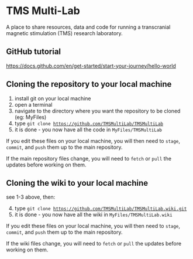 # TMS Multi-Lab
A place to share resources, data and code for running a transcranial magnetic stimulation (TMS) research laboratory.

## GitHub tutorial

https://docs.github.com/en/get-started/start-your-journey/hello-world

## Cloning the repository to your local machine

1. install git on your local machine
2. open a terminal
3. navigate to the directory where you want the repository to be cloned (eg: MyFiles)
4. type <code>git clone  https://github.com/TMSMultiLab/TMSMultiLab</code>
5. it is done - you now have all the code in <code>MyFiles/TMSMultiLab</code>

If you edit these files on your local machine, you will then need to <code>stage</code>, <code>commit</code>, and <code>push</code> them up to the main repository.

If the main repository files change, you will need to <code>fetch</code> or <code>pull</code> the updates before working on them.

## Cloning the wiki to your local machine
see 1-3 above, then:

4. type <code>git clone https://github.com/TMSMultiLab/TMSMultiLab.wiki.git</code>
5. it is done - you now have all the wiki in <code>MyFiles/TMSMultiLab.wiki</code>

If you edit these files on your local machine, you will then need to <code>stage</code>, <code>commit</code>, and <code>push</code> them up to the main repository.

If the wiki files change, you will need to <code>fetch</code> or <code>pull</code> the updates before working on them.
